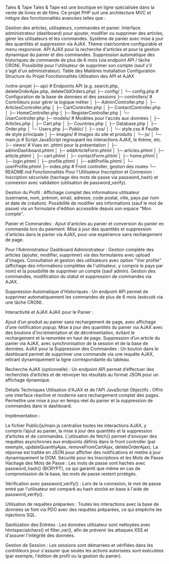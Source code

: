 Tales & Tape
Tales & Tape est une boutique en ligne spécialisée dans la vente de livres et de films. Ce projet PHP suit une architecture MVC et intègre des fonctionnalités avancées telles que :

Gestion des articles, utilisateurs, commandes et panier.
Interface administrateur (dashboard) pour ajouter, modifier ou supprimer des articles, gérer les utilisateurs et les commandes.
Système de panier avec mise à jour des quantités et suppression via AJAX.
Thème clair/sombre configurable et menu responsive.
API AJAX pour la recherche d'articles et pour la gestion dynamique du panier et des commandes.
Suppression automatique des historiques de commande de plus de 6 mois (via endpoint API / tâche CRON).
Possibilité pour l'utilisateur de supprimer son compte (sauf s'il s'agit d'un administrateur).
Table des Matières
Installation
Configuration
Structure du Projet
Fonctionnalités
Utilisation des API et AJAX

/votre-projet
├─ api/                   # Endpoints API (e.g. search.php, deleteOrderAjax.php, deleteOldOrders.php)
├─ config/
│   └─ config.php         # Configuration de la base de données et des sessions
├─ controllers/           # Contrôleurs pour gérer la logique métier
│   ├─ AdminController.php
│   ├─ ArticlesController.php
│   ├─ CartController.php
│   ├─ ContactController.php
│   ├─ HomeController.php
│   ├─ RegisterController.php
│   └─ UserController.php
├─ models/                # Modèles pour l'accès aux données
│   ├─ Articles.php
│   ├─ Cart.php
│   ├─ Countries.php
│   ├─ Database.php
│   ├─ Order.php
│   └─ Users.php
├─ Public/
│   ├─ css/
│   │   └─ style.css      # Feuille de style principale
│   ├─ images/            # Images du site et produits
│   └─ js/
│       └─ main.js        # Script JavaScript regroupant les interactions AJAX, le thème, etc.
├─ views/                 # Vues en .phtml pour la présentation
│   ├─ adminDashboard.phtml
│   ├─ addArticleForm.phtml
│   ├─ articles.phtml
│   ├─ article.phtml
│   ├─ cart.phtml
│   ├─ contactForm.phtml
│   ├─ home.phtml
│   ├─ login.phtml
│   ├─ profile.phtml
│   ├─ editProfile.phtml
│   └─ userProfile.phtml
├─ index.php              # Front controller, gestion des routes
└─ README.md
Fonctionnalités
Pour l'Utilisateur
Inscription et Connexion :
Inscription sécurisée (hachage des mots de passe via password_hash) et connexion avec validation (utilisation de password_verify).

Gestion du Profil :
Affichage complet des informations utilisateur (username, nom, prénom, email, adresse, code postal, ville, pays par nom et date de création).
Possibilité de modifier ses informations (sauf le mot de passe) via un formulaire d'édition accessible depuis son espace "Mon compte".

Panier et Commandes :
Ajout d'articles au panier et conversion du panier en commande lors du paiement.
Mise à jour des quantités et suppression d'articles dans le panier via AJAX, pour une expérience sans rechargement de page.

Pour l'Administrateur
Dashboard Administrateur :
Gestion complète des articles (ajouter, modifier, supprimer) via des formulaires avec upload d'images.
Consultation et gestion des utilisateurs avec option "Voir profile" (affichage des informations complètes de l'utilisateur, y compris le pays par nom) et la possibilité de supprimer un compte (sauf admin).
Gestion des commandes, modification du statut et suppression de commandes via AJAX.

Suppression Automatique d'Historiques :
Un endpoint API permet de supprimer automatiquement les commandes de plus de 6 mois (exécuté via une tâche CRON).

Interactivité et AJAX
AJAX pour le Panier :

Ajout d’un produit au panier sans rechargement de page, avec affichage d’une notification popup.
Mise à jour des quantités du panier via AJAX avec des boutons d'incrémentation et de décrémentation, évitant le rechargement et la remontée en haut de page.
Suppression d’un article du panier via AJAX, avec synchronisation de la session et de la base de données.
AJAX pour la Suppression des Commandes :
Un bouton dans le dashboard permet de supprimer une commande via une requête AJAX, retirant dynamiquement la ligne correspondante du tableau.

Recherche AJAX (optionnelle) :
Un endpoint API permet d’effectuer des recherches d’articles et de renvoyer les résultats au format JSON pour un affichage dynamique.

Détails Techniques
Utilisation d'AJAX et de l'API JavaScript
Objectifs :
Offrir une interface réactive et moderne sans rechargement complet des pages.
Permettre une mise à jour en temps réel du panier et la suppression de commandes dans le dashboard.

Implémentation :

Le fichier Public/js/main.js centralise toutes les interactions AJAX, y compris l’ajout au panier, la mise à jour des quantités et la suppression d’articles et de commandes.
L'utilisation de fetch() permet d'envoyer des requêtes asynchrones aux endpoints définis dans le front controller (par exemple, updateQuantityAjax, removeFromCartAjax, deleteOrderAjax).
La réponse est traitée en JSON pour afficher des notifications et mettre à jour dynamiquement le DOM.
Sécurité pour les Inscriptions et les Mots de Passe
Hachage des Mots de Passe :
Les mots de passe sont hachés avec password_hash() (BCRYPT), ce qui garantit que même en cas de compromission de la base, les mots de passe restent protégés.

Vérification avec password_verify() :
Lors de la connexion, le mot de passe entré par l'utilisateur est comparé au hash stocké en base à l'aide de password_verify().

Utilisation de requêtes préparées :
Toutes les interactions avec la base de données se font via PDO avec des requêtes préparées, ce qui empêche les injections SQL.

Sanitization des Entrées :
Les données utilisateur sont nettoyées avec htmlspecialchars() et filter_var(), afin de prévenir les attaques XSS et d'assurer l'intégrité des données.

Gestion de Session :
Les sessions sont démarrées et vérifiées dans les contrôleurs pour s'assurer que seules les actions autorisées sont exécutées (par exemple, l'édition de profil ou la gestion du panier).


